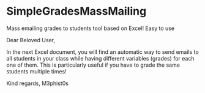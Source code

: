 # SimpleGradesMassMailing
Mass emailing grades to students tool based on Excel! Easy to use

Dear Beloved User,

In the next Excel document, you will find an automatic way to send emails to all students in your class while having different variables (grades) for each one of them.
This is particularly useful if you have to grade the same students multiple times!

Kind regards,
M3phist0s
